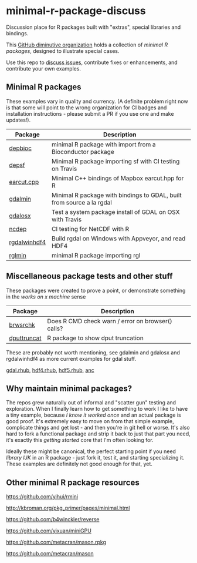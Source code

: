 # minimal-r-package-discuss

Discussion place for R packages built with "extras", special libraries and bindings. 

This [GitHub diminutive organization](https://github.com/diminutive) holds a collection of *minimal R packages*, designed to illustrate special cases. 

Use this repo to [discuss issues](https://github.com/diminutive/minimal-r-package-discuss/issues), contribute fixes or enhancements, and contribute your own examples.

## Minimal R packages

These examples vary in quality and currency. (A definite problem right now is that some will point to the wrong organization for CI badges and installation instructions - please submit a PR if you use one and make updates!). 

Package | Description
-------------------------------------------------------------- | ----------------------------------
[depbioc](https://github.com/diminutive/depbioc.git)           | minimal R package with import from a Bioconductor package
[depsf](https://github.com/diminutive/depsf.git)               | Minimal R package importing sf with CI testing on Travis
[earcut.cpp](https://github.com/diminutive/earcut.cpp.git)     | Minimal C++ bindings of Mapbox earcut.hpp for R
[gdalmin](https://github.com/diminutive/gdalmin.git)           | Minimal R package with bindings to GDAL, built from source a la rgdal
[gdalosx](https://github.com/diminutive/gdalosx.git)           | Test a system package install of GDAL on OSX with Travis
[ncdep](https://github.com/diminutive/ncdep.git)               | CI testing for NetCDF with R
[rgdalwinhdf4](https://github.com/diminutive/rgdalwinhdf4.git) | Build rgdal on Windows with Appveyor, and read HDF4
[rglmin](https://github.com/diminutive/rglmin.git)             | minimal R package importing rgl

## Miscellaneous package tests and other stuff

These packages were created to prove a point, or demonstrate something in the *works on x machine* sense

Package | Description
-------------------------------------------------------------- | ----------------------------------
[brwsrchk](https://github.com/diminutive/brwsrchk.git)         | Does R CMD check warn / error on browser() calls?
[dputtruncat](https://github.com/diminutive/dputtruncat.git)   | R package to show dput truncation

These are probably not worth mentioning, see gdalmin and gdalosx and rgdalwinhdf4 as more current examples for gdal stuff. 

[gdal.rhub](https://github.com/diminutive/gdal.rhub.git), [hdf4.rhub](https://github.com/diminutive/hdf4.rhub.git), [hdf5.rhub](https://github.com/diminutive/hdf5.rhub.git), [anc](https://github.com/diminutive/anc.git) 


## Why maintain minimal packages? 

The repos grew naturally out of informal and "scatter gun" testing and exploration. When I finally learn how to get something to work I like to have a tiny example, because *I know it worked once* and an actual package is good proof. It's extremely easy to move on from that simple example, complicate things and get lost - and then you're in git hell or worse. It's also hard to fork a functional package and strip it back to just that part you need, it's exactly this *getting started* core that I'm often looking for. 

Ideally these might be canonical, the perfect starting point if you need *library IJK* in an R package - just fork it, test it, and starting specializing it. These examples are definitely not good enough for that, yet. 

## Other minimal R package resources

https://github.com/yihui/rmini

http://kbroman.org/pkg_primer/pages/minimal.html

https://github.com/b4winckler/reverse

https://github.com/yixuan/miniGPU

https://github.com/metacran/mason.rpkg

https://github.com/metacran/mason

